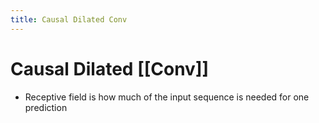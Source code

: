 ```yaml
---
title: Causal Dilated Conv
---
```


# Causal Dilated [[Conv]]
- Receptive field is how much of the input sequence is needed for one prediction











